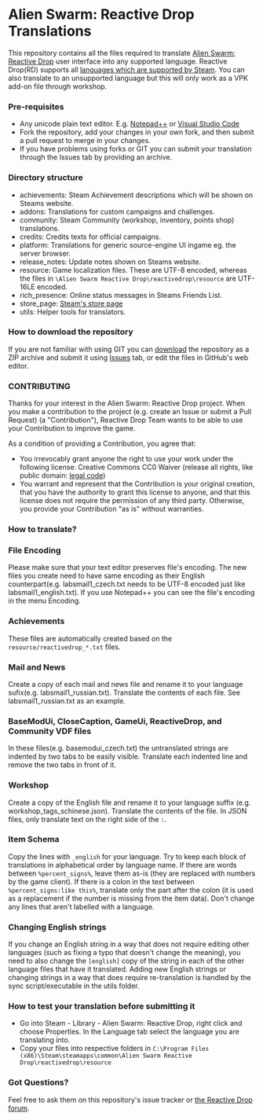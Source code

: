 # Alien Swarm: Reactive Drop Translations

This repository contains all the files required to translate [Alien Swarm: Reactive Drop](https://store.steampowered.com/app/563560/) user interface into any supported language. Reactive Drop(RD) supports all [languages which are supported by Steam](https://partner.steamgames.com/doc/store/localization#supported_languages). You can also translate to an unsupported language but this will only work as a VPK add-on file through workshop.

### Pre-requisites

- Any unicode plain text editor. E.g. [Notepad++](https://notepad-plus-plus.org/) or [Visual Studio Code](https://code.visualstudio.com/)
- Fork the repository, add your changes in your own fork, and then submit a pull request to merge in your changes.
- If you have problems using forks or GIT you can submit your translation through the Issues tab by providing an archive.

### Directory structure

- achievements: Steam Achievement descriptions which will be shown on Steams website.
- addons: Translations for custom campaigns and challenges.
- community: Steam Community (workshop, inventory, points shop) translations.
- credits: Credits texts for official campaigns.
- platform: Translations for generic source-engine UI ingame eg. the server browser.
- release_notes: Update notes shown on Steams website.
- resource: Game localization files. These are UTF-8 encoded, whereas the files in `\Alien Swarm Reactive Drop\reactivedrop\resource` are UTF-16LE encoded.
- rich_presence: Online status messages in Steams Friends List.
- store_page: [Steam's store page](https://store.steampowered.com/app/563560/)
- utils: Helper tools for translators.

### How to download the repository

If you are not familiar with using GIT you can [download](https://github.com/ReactiveDrop/reactivedrop_translations/archive/refs/heads/master.zip) the repository as a ZIP archive and submit it using [Issues](https://github.com/ReactiveDrop/reactivedrop_translations/issues) tab, or edit the files in GitHub's web editor.

### CONTRIBUTING

Thanks for your interest in the Alien Swarm: Reactive Drop project. When you make a
contribution to the project (e.g. create an Issue or submit a Pull Request)
(a "Contribution"), Reactive Drop Team wants to be able to use your Contribution to improve
the game.

As a condition of providing a Contribution, you agree that:

- You irrevocably grant anyone the right to use your work under the following license: Creative Commons CC0 Waiver (release all rights, like public domain: [legal code](https://creativecommons.org/publicdomain/zero/1.0/))
- You warrant and represent that the Contribution is your original creation, that you have the authority to grant this license to anyone, and that this license does not require the permission of any third party. Otherwise, you provide your Contribution "as is" without warranties.

### How to translate?

### File Encoding

Please make sure that your text editor preserves file's encoding. The new files you create need to have same encoding as their English counterpart(e.g. labsmail1_czech.txt needs to be UTF-8 encoded just like labsmail1_english.txt). If you use Notepad++ you can see the file's encoding in the menu Encoding.

### Achievements

These files are automatically created based on the `resource/reactivedrop_*.txt` files.

### Mail and News

Create a copy of each mail and news file and rename it to your language sufix(e.g. labsmail1_russian.txt). Translate the contents of each file. See labsmail1_russian.txt as an example.

### BaseModUi, CloseCaption, GameUi, ReactiveDrop, and Community VDF files

In these files(e.g. basemodui_czech.txt) the untranslated strings are indented by two tabs to be easily visible. Translate each indented line and remove the two tabs in front of it.

### Workshop

Create a copy of the English file and rename it to your language suffix (e.g. workshop_tags_schinese.json). Translate the contents of the file. In JSON files, only translate text on the right side of the `:`.

### Item Schema

Copy the lines with `_english` for your language. Try to keep each block of translations in alphabetical order by language name. If there are words between `%percent_signs%`, leave them as-is (they are replaced with numbers by the game client). If there is a colon in the text between `%percent_signs:like this%`, translate only the part after the colon (it is used as a replacement if the number is missing from the item data). Don't change any lines that aren't labelled with a language.

### Changing English strings

If you change an English string in a way that does not require editing other languages (such as fixing a typo that doesn't change the meaning), you need to also change the `[english]` copy of the string in each of the other language files that have it translated. Adding new English strings or changing strings in a way that does require re-translation is handled by the sync script/executable in the utils folder.

### How to test your translation before submitting it

- Go into Steam - Library - Alien Swarm: Reactive Drop, right click and choose Properties. In the Language tab select the language you are translating into.
- Copy your files into respective folders in `C:\Program Files (x86)\Steam\steamapps\common\Alien Swarm Reactive Drop\reactivedrop\resource`

### Got Questions?

Feel free to ask them on this repository's issue tracker or [the Reactive Drop forum](https://steamcommunity.com/app/563560/discussions/1/).
